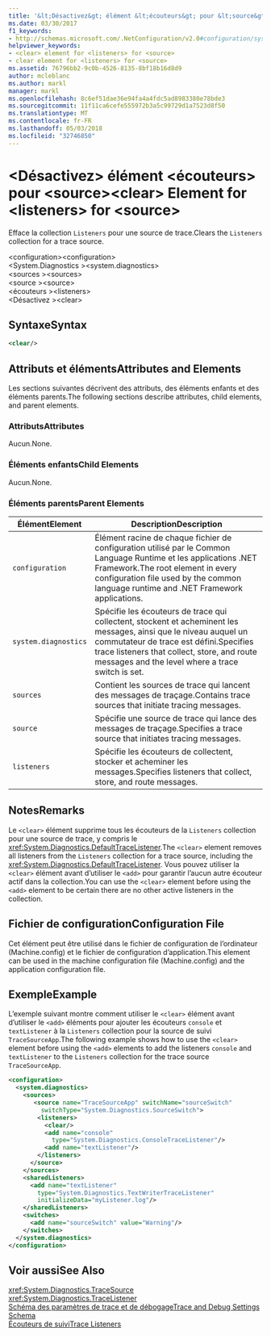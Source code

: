 ```yaml
---
title: '&lt;Désactivez&gt; élément &lt;écouteurs&gt; pour &lt;source&gt;'
ms.date: 03/30/2017
f1_keywords:
- http://schemas.microsoft.com/.NetConfiguration/v2.0#configuration/system.diagnostics/sources/source/listeners/clear
helpviewer_keywords:
- <clear> element for <listeners> for <source>
- clear element for <listeners> for <source>
ms.assetid: 76796bb2-9c0b-4526-8135-8bf18b16d8d9
author: mcleblanc
ms.author: markl
manager: markl
ms.openlocfilehash: 8c6ef51dae36e94fa4a4fdc5ad8983380e78bde3
ms.sourcegitcommit: 11f11ca6cefe555972b3a5c99729d1a7523d8f50
ms.translationtype: MT
ms.contentlocale: fr-FR
ms.lasthandoff: 05/03/2018
ms.locfileid: "32746850"
---
```

# <a name="ltcleargt-element-for-ltlistenersgt-for-ltsourcegt"></a><span data-ttu-id="e91f4-102">&lt;Désactivez&gt; élément &lt;écouteurs&gt; pour &lt;source&gt;</span><span class="sxs-lookup"><span data-stu-id="e91f4-102">&lt;clear&gt; Element for &lt;listeners&gt; for &lt;source&gt;</span></span>
<span data-ttu-id="e91f4-103">Efface la collection `Listeners` pour une source de trace.</span><span class="sxs-lookup"><span data-stu-id="e91f4-103">Clears the `Listeners` collection for a trace source.</span></span>  
  
 <span data-ttu-id="e91f4-104">\<configuration></span><span class="sxs-lookup"><span data-stu-id="e91f4-104">\<configuration></span></span>  
<span data-ttu-id="e91f4-105">\<System.Diagnostics ></span><span class="sxs-lookup"><span data-stu-id="e91f4-105">\<system.diagnostics></span></span>  
<span data-ttu-id="e91f4-106">\<sources ></span><span class="sxs-lookup"><span data-stu-id="e91f4-106">\<sources></span></span>  
<span data-ttu-id="e91f4-107">\<source ></span><span class="sxs-lookup"><span data-stu-id="e91f4-107">\<source></span></span>  
<span data-ttu-id="e91f4-108">\<écouteurs ></span><span class="sxs-lookup"><span data-stu-id="e91f4-108">\<listeners></span></span>  
<span data-ttu-id="e91f4-109">\<Désactivez ></span><span class="sxs-lookup"><span data-stu-id="e91f4-109">\<clear></span></span>  
  
## <a name="syntax"></a><span data-ttu-id="e91f4-110">Syntaxe</span><span class="sxs-lookup"><span data-stu-id="e91f4-110">Syntax</span></span>  
  
```xml  
<clear/>  
```  
  
## <a name="attributes-and-elements"></a><span data-ttu-id="e91f4-111">Attributs et éléments</span><span class="sxs-lookup"><span data-stu-id="e91f4-111">Attributes and Elements</span></span>  
 <span data-ttu-id="e91f4-112">Les sections suivantes décrivent des attributs, des éléments enfants et des éléments parents.</span><span class="sxs-lookup"><span data-stu-id="e91f4-112">The following sections describe attributes, child elements, and parent elements.</span></span>  
  
### <a name="attributes"></a><span data-ttu-id="e91f4-113">Attributs</span><span class="sxs-lookup"><span data-stu-id="e91f4-113">Attributes</span></span>  
 <span data-ttu-id="e91f4-114">Aucun.</span><span class="sxs-lookup"><span data-stu-id="e91f4-114">None.</span></span>  
  
### <a name="child-elements"></a><span data-ttu-id="e91f4-115">Éléments enfants</span><span class="sxs-lookup"><span data-stu-id="e91f4-115">Child Elements</span></span>  
 <span data-ttu-id="e91f4-116">Aucun.</span><span class="sxs-lookup"><span data-stu-id="e91f4-116">None.</span></span>  
  
### <a name="parent-elements"></a><span data-ttu-id="e91f4-117">Éléments parents</span><span class="sxs-lookup"><span data-stu-id="e91f4-117">Parent Elements</span></span>  
  
|<span data-ttu-id="e91f4-118">Élément</span><span class="sxs-lookup"><span data-stu-id="e91f4-118">Element</span></span>|<span data-ttu-id="e91f4-119">Description</span><span class="sxs-lookup"><span data-stu-id="e91f4-119">Description</span></span>|  
|-------------|-----------------|  
|`configuration`|<span data-ttu-id="e91f4-120">Élément racine de chaque fichier de configuration utilisé par le Common Language Runtime et les applications .NET Framework.</span><span class="sxs-lookup"><span data-stu-id="e91f4-120">The root element in every configuration file used by the common language runtime and .NET Framework applications.</span></span>|  
|`system.diagnostics`|<span data-ttu-id="e91f4-121">Spécifie les écouteurs de trace qui collectent, stockent et acheminent les messages, ainsi que le niveau auquel un commutateur de trace est défini.</span><span class="sxs-lookup"><span data-stu-id="e91f4-121">Specifies trace listeners that collect, store, and route messages and the level where a trace switch is set.</span></span>|  
|`sources`|<span data-ttu-id="e91f4-122">Contient les sources de trace qui lancent des messages de traçage.</span><span class="sxs-lookup"><span data-stu-id="e91f4-122">Contains trace sources that initiate tracing messages.</span></span>|  
|`source`|<span data-ttu-id="e91f4-123">Spécifie une source de trace qui lance des messages de traçage.</span><span class="sxs-lookup"><span data-stu-id="e91f4-123">Specifies a trace source that initiates tracing messages.</span></span>|  
|`listeners`|<span data-ttu-id="e91f4-124">Spécifie les écouteurs de collectent, stocker et acheminer les messages.</span><span class="sxs-lookup"><span data-stu-id="e91f4-124">Specifies listeners that collect, store, and route messages.</span></span>|  
  
## <a name="remarks"></a><span data-ttu-id="e91f4-125">Notes</span><span class="sxs-lookup"><span data-stu-id="e91f4-125">Remarks</span></span>  
 <span data-ttu-id="e91f4-126">Le `<clear>` élément supprime tous les écouteurs de la `Listeners` collection pour une source de trace, y compris le <xref:System.Diagnostics.DefaultTraceListener>.</span><span class="sxs-lookup"><span data-stu-id="e91f4-126">The `<clear>` element removes all listeners from the `Listeners` collection for a trace source, including the <xref:System.Diagnostics.DefaultTraceListener>.</span></span> <span data-ttu-id="e91f4-127">Vous pouvez utiliser la `<clear>` élément avant d’utiliser le `<add>` pour garantir l’aucun autre écouteur actif dans la collection.</span><span class="sxs-lookup"><span data-stu-id="e91f4-127">You can use the `<clear>` element before using the `<add>` element to be certain there are no other active listeners in the collection.</span></span>  
  
## <a name="configuration-file"></a><span data-ttu-id="e91f4-128">Fichier de configuration</span><span class="sxs-lookup"><span data-stu-id="e91f4-128">Configuration File</span></span>  
 <span data-ttu-id="e91f4-129">Cet élément peut être utilisé dans le fichier de configuration de l’ordinateur (Machine.config) et le fichier de configuration d’application.</span><span class="sxs-lookup"><span data-stu-id="e91f4-129">This element can be used in the machine configuration file (Machine.config) and the application configuration file.</span></span>  
  
## <a name="example"></a><span data-ttu-id="e91f4-130">Exemple</span><span class="sxs-lookup"><span data-stu-id="e91f4-130">Example</span></span>  
 <span data-ttu-id="e91f4-131">L’exemple suivant montre comment utiliser le `<clear>` élément avant d’utiliser le `<add>` éléments pour ajouter les écouteurs `console` et `textListener` à la `Listeners` collection pour la source de suivi `TraceSourceApp`.</span><span class="sxs-lookup"><span data-stu-id="e91f4-131">The following example shows how to use the `<clear>` element before using the `<add>` elements to add the listeners `console` and `textListener` to the `Listeners` collection for the trace source `TraceSourceApp`.</span></span>  
  
```xml  
<configuration>  
  <system.diagnostics>  
    <sources>  
       <source name="TraceSourceApp" switchName="sourceSwitch"   
         switchType="System.Diagnostics.SourceSwitch">  
        <listeners>  
          <clear/>  
          <add name="console"   
            type="System.Diagnostics.ConsoleTraceListener"/>  
          <add name="textListener"/>  
        </listeners>  
      </source>  
    </sources>  
    <sharedListeners>  
      <add name="textListener"   
        type="System.Diagnostics.TextWriterTraceListener"   
        initializeData="myListener.log"/>  
    </sharedListeners>  
    <switches>  
      <add name="sourceSwitch" value="Warning"/>  
    </switches>  
  </system.diagnostics>  
</configuration>   
```  
  
## <a name="see-also"></a><span data-ttu-id="e91f4-132">Voir aussi</span><span class="sxs-lookup"><span data-stu-id="e91f4-132">See Also</span></span>  
 <xref:System.Diagnostics.TraceSource>  
 <xref:System.Diagnostics.TraceListener>  
 [<span data-ttu-id="e91f4-133">Schéma des paramètres de trace et de débogage</span><span class="sxs-lookup"><span data-stu-id="e91f4-133">Trace and Debug Settings Schema</span></span>](../../../../../docs/framework/configure-apps/file-schema/trace-debug/index.md)  
 [<span data-ttu-id="e91f4-134">Écouteurs de suivi</span><span class="sxs-lookup"><span data-stu-id="e91f4-134">Trace Listeners</span></span>](../../../../../docs/framework/debug-trace-profile/trace-listeners.md)
